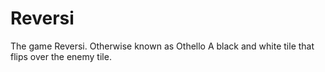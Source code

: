 # Reversi
The game Reversi. Otherwise known as Othello A black and white tile that flips over the enemy tile.


